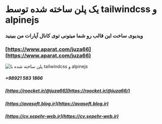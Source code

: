 # یک پلن ساخته شده توسط tailwindcss و alpinejs
### ویدیوی ساخت این قالب رو شما میتونی توی کانال آپارات من ببینید
### [https://www.aparat.com/juza66](https://www.aparat.com/juza66)


![پلن ساخته شده با tailwindcss و alpinejs](/assets/image/screenshot.gif)



##### +98921 583 1866
##### [https://roocket.ir/@juza66](https://roocket.ir/@juza66/)
##### [https://avasoft.blog.ir](https://avasoft.blog.ir)
##### [https://cv.sepehr-web.ir](https://cv.sepehr-web.ir)
